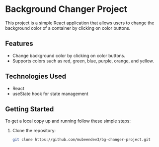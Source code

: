 # Background Changer Project

This project is a simple React application that allows users to change the background color of a container by clicking on color buttons.

## Features

- Change background color by clicking on color buttons.
- Supports colors such as red, green, blue, purple, orange, and yellow.

## Technologies Used

- React
- useState hook for state management

## Getting Started

To get a local copy up and running follow these simple steps:

1. Clone the repository:
   ```sh
   git clone https://github.com/mubeendev3/bg-changer-project.git
   ```
